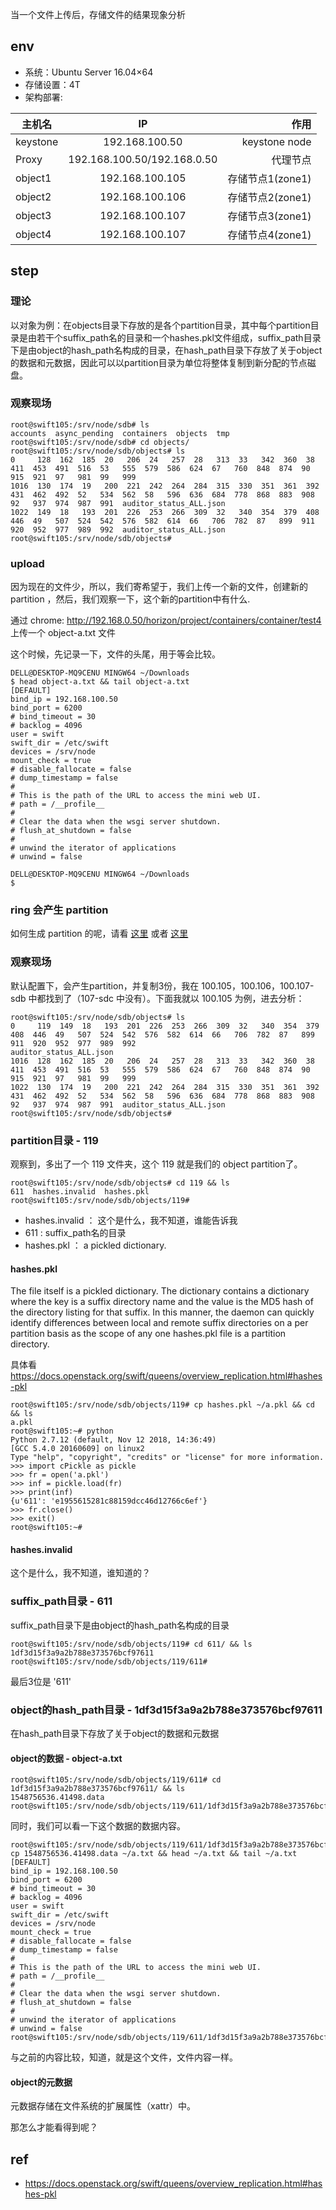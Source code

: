 

当一个文件上传后，存储文件的结果现象分析

## env

- 系统：Ubuntu Server 16.04×64 
- 存储设置：4T
- 架构部署: 

| 主机名   |     IP      |  作用 |
|----------|:-------------:|------:|
| keystone |  192.168.100.50 | keystone node |
| Proxy |  192.168.100.50/192.168.0.50 | 代理节点  |
| object1      |     192.168.100.105    |     存储节点1(zone1)| 
| object2      |      192.168.100.106   |     存储节点2(zone1)| 
| object3      |      192.168.100.107    |     存储节点3(zone1)| 
| object4      |     192.168.100.107     |     存储节点4(zone1)|  



## step

### 理论

以对象为例：在objects目录下存放的是各个partition目录，其中每个partition目录是由若干个suffix_path名的目录和一个hashes.pkl文件组成，suffix_path目录下是由object的hash_path名构成的目录，在hash_path目录下存放了关于object的数据和元数据，因此可以以partition目录为单位将整体复制到新分配的节点磁盘。

### 观察现场

```shell
root@swift105:/srv/node/sdb# ls
accounts  async_pending  containers  objects  tmp
root@swift105:/srv/node/sdb# cd objects/
root@swift105:/srv/node/sdb/objects# ls
0     128  162  185  20   206  24   257  28   313  33   342  360  38   411  453  491  516  53   555  579  586  624  67   760  848  874  90   915  921  97   981  99   999
1016  130  174  19   200  221  242  264  284  315  330  351  361  392  431  462  492  52   534  562  58   596  636  684  778  868  883  908  92   937  974  987  991  auditor_status_ALL.json
1022  149  18   193  201  226  253  266  309  32   340  354  379  408  446  49   507  524  542  576  582  614  66   706  782  87   899  911  920  952  977  989  992  auditor_status_ALL.json
root@swift105:/srv/node/sdb/objects# 
```

### upload

因为现在的文件少，所以，我们寄希望于，我们上传一个新的文件，创建新的 partition ，然后，我们观察一下，这个新的partition中有什么.

通过 chrome: http://192.168.0.50/horizon/project/containers/container/test4 上传一个 object-a.txt 文件

这个时候，先记录一下，文件的头尾，用于等会比较。

```shell
DELL@DESKTOP-MQ9CENU MINGW64 ~/Downloads
$ head object-a.txt && tail object-a.txt
[DEFAULT]
bind_ip = 192.168.100.50
bind_port = 6200
# bind_timeout = 30
# backlog = 4096
user = swift
swift_dir = /etc/swift
devices = /srv/node
mount_check = true
# disable_fallocate = false
# dump_timestamp = false
#
# This is the path of the URL to access the mini web UI.
# path = /__profile__
#
# Clear the data when the wsgi server shutdown.
# flush_at_shutdown = false
#
# unwind the iterator of applications
# unwind = false

DELL@DESKTOP-MQ9CENU MINGW64 ~/Downloads
$
```
### ring 会产生 partition

如何生成 partition 的呢，请看 [这里](/jwl/openstack-swift-analysis-partition/) 或者 [这里](/post/openstack-swift-analysis-partition/) 

### 观察现场

默认配置下，会产生partition，并复制3份，我在 100.105，100.106，100.107-sdb 中都找到了（107-sdc 中没有）。下面我就以 100.105 为例，进去分析：

```shell
root@swift105:/srv/node/sdb/objects# ls
0     119  149  18   193  201  226  253  266  309  32   340  354  379  408  446  49   507  524  542  576  582  614  66   706  782  87   899  911  920  952  977  989  992                      auditor_status_ALL.json
1016  128  162  185  20   206  24   257  28   313  33   342  360  38   411  453  491  516  53   555  579  586  624  67   760  848  874  90   915  921  97   981  99   999
1022  130  174  19   200  221  242  264  284  315  330  351  361  392  431  462  492  52   534  562  58   596  636  684  778  868  883  908  92   937  974  987  991  auditor_status_ALL.json
root@swift105:/srv/node/sdb/objects# 
```

### partition目录 - 119

观察到，多出了一个 119 文件夹，这个 119 就是我们的 object partition了。
```shell
root@swift105:/srv/node/sdb/objects# cd 119 && ls 
611  hashes.invalid  hashes.pkl
root@swift105:/srv/node/sdb/objects/119# 
``` 

- hashes.invalid ： 这个是什么，我不知道，谁能告诉我
- 611 : suffix_path名的目录
- hashes.pkl ： a pickled dictionary.

#### hashes.pkl 

The file itself is a pickled dictionary. The dictionary contains a dictionary where the key is a suffix directory name and the value is the MD5 hash of the directory listing for that suffix. In this manner, the daemon can quickly identify differences between local and remote suffix directories on a per partition basis as the scope of any one hashes.pkl file is a partition directory.

具体看  https://docs.openstack.org/swift/queens/overview_replication.html#hashes-pkl

```shell
root@swift105:/srv/node/sdb/objects/119# cp hashes.pkl ~/a.pkl && cd && ls
a.pkl
root@swift105:~# python
Python 2.7.12 (default, Nov 12 2018, 14:36:49) 
[GCC 5.4.0 20160609] on linux2
Type "help", "copyright", "credits" or "license" for more information.
>>> import cPickle as pickle
>>> fr = open('a.pkl')
>>> inf = pickle.load(fr)
>>> print(inf)
{u'611': 'e1955615281c88159dcc46d12766c6ef'}
>>> fr.close()
>>> exit()
root@swift105:~# 
``` 

#### hashes.invalid 

这个是什么，我不知道，谁知道的？

### suffix_path目录 - 611

suffix_path目录下是由object的hash_path名构成的目录

```shell
root@swift105:/srv/node/sdb/objects/119# cd 611/ && ls
1df3d15f3a9a2b788e373576bcf97611
root@swift105:/srv/node/sdb/objects/119/611# 
```

最后3位是 '611'

### object的hash_path目录 - 1df3d15f3a9a2b788e373576bcf97611

在hash_path目录下存放了关于object的数据和元数据

#### object的数据 - object-a.txt
```shell
root@swift105:/srv/node/sdb/objects/119/611# cd 1df3d15f3a9a2b788e373576bcf97611/ && ls
1548756536.41498.data
root@swift105:/srv/node/sdb/objects/119/611/1df3d15f3a9a2b788e373576bcf97611# 
```

同时，我们可以看一下这个数据的数据内容。

```shell
root@swift105:/srv/node/sdb/objects/119/611/1df3d15f3a9a2b788e373576bcf97611# cp 1548756536.41498.data ~/a.txt && head ~/a.txt && tail ~/a.txt
[DEFAULT]
bind_ip = 192.168.100.50
bind_port = 6200
# bind_timeout = 30
# backlog = 4096
user = swift
swift_dir = /etc/swift
devices = /srv/node
mount_check = true
# disable_fallocate = false
# dump_timestamp = false
#
# This is the path of the URL to access the mini web UI.
# path = /__profile__
#
# Clear the data when the wsgi server shutdown.
# flush_at_shutdown = false
#
# unwind the iterator of applications
# unwind = false
root@swift105:/srv/node/sdb/objects/119/611/1df3d15f3a9a2b788e373576bcf97611# 
```

与之前的内容比较，知道，就是这个文件，文件内容一样。

#### object的元数据 

元数据存储在文件系统的扩展属性（xattr）中。

那怎么才能看得到呢？


## ref

- https://docs.openstack.org/swift/queens/overview_replication.html#hashes-pkl